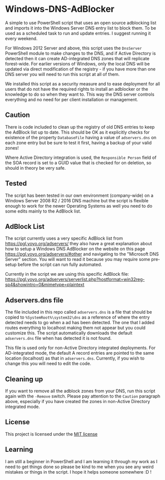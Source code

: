 # Windows-DNS-AdBlocker

A simple to use PowerShell script that uses an open source adblocking list and imports it into the Windows Server DNS entry list to block them. To be used as a scheduled task to run and update entries. I suggest running it every weekend.

For Windows 2012 Server and above, this script uses the `DnsServer` PowerShell module to make changes to the DNS, and if Active Directory is detected then it can create AD-integrated DNS zones that will replicate forest-wide. For earlier versions of Windows, only the local DNS will be updated via direct modification of the registry - if you have more than one DNS server you will need to run this script at all of them.

We installed this script as a security measure and to ease deployment for all users that do not have the required rights to install an adblocker or the knowledge to do so when they want to. This way the DNS server controls everything and no need for per client installation or management.

## Caution

There is code included to clean up the registry of old DNS entries to keep the AdBlock list up to date. This should be OK as it explicitly checks for existence of the property `DatabaseFile` having a value of `adservers.dns` on each zone entry but be sure to test it first, having a backup of your valid zones!

Where Active Directory integration is used, the `Responsible Person` field of the SOA record is set to a GUID value that is checked for on deletion, so should in theory be very safe.

## Tested

The script has been tested in our own environment (company-wide) on a Windows Server 2008 R2 / 2016 DNS machine but the script is flexible enough to work for the newer Operating Systems as well you need to do some edits mainly to the AdBlock list.

## AdBlock List

The script currently uses a very specific AdBlock list from https://pgl.yoyo.org/adservers/ they also have a great explanation about how to setup a Windows DNS AdBlocker on the website on this page https://pgl.yoyo.org/adservers/#other and navigating to the "Microsoft DNS Server" section. You will want to read it because you may require some pre-setup before the script can run fully automated.

Currently in the script we are using this specific AdBlock file:
https://pgl.yoyo.org/adservers/serverlist.php?hostformat=win32reg-sp4&showintro=0&mimetype=plaintext

## Adservers.dns file

The file included in this repo called `adservers.dns` is a file that should be copied to `%SystemRoot%\system32\dns` as a reference of where the entry detected needs to go when a ad has been detected. The one that I added routes everything to localhost making them not appear but you could customize this. The script automatically downloads the default `adservers.dns` file when has detected it is not found.

This file is used only for non-Active Directory integrated deployments. For AD-integrated mode, the default A record entries are pointed to the same location (localhost) as that in `adservers.dns`. Currently, if you wish to change this you will need to edit the code.

## Cleaning up

If you want to remove all the adblock zones from your DNS, run this script again with the `-Remove` switch. Please pay attention to the `Caution` paragraph above, especially if you have created the zones in non-Active Directory integrated mode.

## License

This project is licensed under the [MIT license](LICENSE)

## Learning

I am still a beginner in PowerShell and I am learning it through my work as I need to get things done so please be kind to me when you see any weird mistakes or things in the script. I hope it helps someone somewhere :D !

